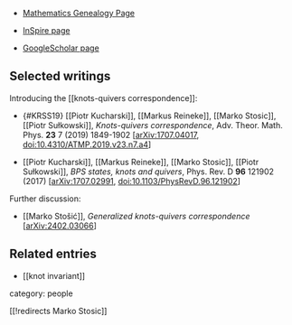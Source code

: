 

* [Mathematics Genealogy Page](http://genealogy.math.ndsu.nodak.edu/id.php?id=171810)

* [InSpire page](https://inspirehep.net/authors/1198418)

* [GoogleScholar page](https://scholar.google.com/citations?user=SFo2HyAAAAAJ&hl=pt-PT)

## Selected writings

Introducing the [[knots-quivers correspondence]]:

* {#KRSS19} [[Piotr Kucharski]], [[Markus Reineke]], [[Marko Stosic]], [[Piotr Sułkowski]], *Knots-quivers correspondence*, Adv. Theor. Math. Phys. **23** 7 (2019) 1849-1902 &lbrack;[arXiv:1707.04017](https://arxiv.org/abs/1707.04017), [doi:10.4310/ATMP.2019.v23.n7.a4](https://doi.org/10.4310/ATMP.2019.v23.n7.a4)&rbrack;

* [[Piotr Kucharski]], [[Markus Reineke]], [[Marko Stosic]], [[Piotr Sułkowski]], *BPS states, knots and quivers*, Phys. Rev. D **96** 121902 (2017) &lbrack;[arXiv:1707.02991](https://arxiv.org/abs/1707.02991), [doi:10.1103/PhysRevD.96.121902](https://doi.org/10.1103/PhysRevD.96.121902)&rbrack;

Further discussion:

* [[Marko Stošić]], *Generalized knots-quivers correspondence* &lbrack;[arXiv:2402.03066](https://arxiv.org/abs/2402.03066)&rbrack;



## Related entries

* [[knot invariant]]

category: people

[[!redirects Marko Stosic]]